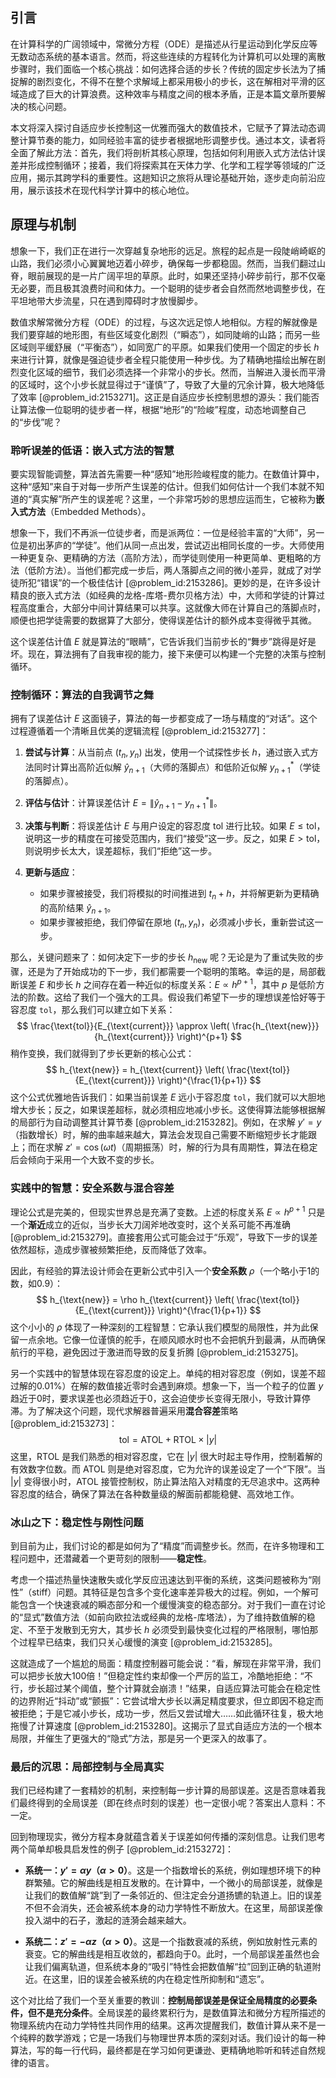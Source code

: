 ## 引言
在计算科学的广阔领域中，常微分方程（ODE）是描述从行星运动到化学反应等无数动态系统的基本语言。然而，将这些连续的方程转化为计算机可以处理的离散步骤时，我们面临一个核心挑战：如何选择合适的步长？传统的固定步长法为了捕捉解的剧烈变化，不得不在整个求解域上都采用极小的步长，这在解相对平滑的区域造成了巨大的计算浪费。这种效率与精度之间的根本矛盾，正是本篇文章所要解决的核心问题。

本文将深入探讨自适应步长控制这一优雅而强大的数值技术，它赋予了算法动态调整计算节奏的能力，如同经验丰富的徒步者根据地形调整步伐。通过本文，读者将全面了解此方法：首先，我们将剖析其核心原理，包括如何利用嵌入式方法估计误差并形成控制循环；接着，我们将探索其在天体力学、化学和工程学等领域的广泛应用，揭示其跨学科的重要性。这趟知识之旅将从理论基础开始，逐步走向前沿应用，展示该技术在现代科学计算中的核心地位。

## 原理与机制

想象一下，我们正在进行一次穿越复杂地形的远足。旅程的起点是一段陡峭崎岖的山路，我们必须小心翼翼地迈着小碎步，确保每一步都稳固。然而，当我们翻过山脊，眼前展现的是一片广阔平坦的草原。此时，如果还坚持小碎步前行，那不仅毫无必要，而且极其浪费时间和体力。一个聪明的徒步者会自然而然地调整步伐，在平坦地带大步流星，只在遇到障碍时才放慢脚步。

数值求解常微分方程（ODE）的过程，与这次远足惊人地相似。方程的解就像是我们要穿越的地形图，有些区域变化剧烈（“瞬态”），如同陡峭的山路；而另一些区域则平缓舒展（“平衡态”），如同宽广的平原。如果我们使用一个固定的步长 $h$ 来进行计算，就像是强迫徒步者全程只能使用一种步伐。为了精确地描绘出解在剧烈变化区域的细节，我们必须选择一个非常小的步长。然而，当解进入漫长而平滑的区域时，这个小步长就显得过于“谨慎”了，导致了大量的冗余计算，极大地降低了效率 [@problem_id:2153271]。这正是自适应步长控制思想的源头：我们能否让算法像一位聪明的徒步者一样，根据“地形”的“险峻”程度，动态地调整自己的“步伐”呢？

### 聆听误差的低语：嵌入式方法的智慧

要实现智能调整，算法首先需要一种“感知”地形险峻程度的能力。在数值计算中，这种“感知”来自于对每一步所产生误差的估计。但我们如何估计一个我们本就不知道的“真实解”所产生的误差呢？这里，一个非常巧妙的思想应运而生，它被称为**嵌入式方法**（Embedded Methods）。

想象一下，我们不再派一位徒步者，而是派两位：一位是经验丰富的“大师”，另一位是初出茅庐的“学徒”。他们从同一点出发，尝试迈出相同长度的一步。大师使用一种更复杂、更精确的方法（高阶方法），而学徒则使用一种更简单、更粗略的方法（低阶方法）。当他们都完成一步后，两人落脚点之间的微小差异，就成了对学徒所犯“错误”的一个极佳估计 [@problem_id:2153286]。更妙的是，在许多设计精良的嵌入式方法（如经典的龙格-库塔-费尔贝格方法）中，大师和学徒的计算过程高度重合，大部分中间计算结果可以共享。这就像大师在计算自己的落脚点时，顺便也把学徒需要的数据算了大部分，使得误差估计的额外成本变得微乎其微。

这个误差估计值 $E$ 就是算法的“眼睛”，它告诉我们当前步长的“舞步”跳得是好是坏。现在，算法拥有了自我审视的能力，接下来便可以构建一个完整的决策与控制循环。

### 控制循环：算法的自我调节之舞

拥有了误差估计 $E$ 这面镜子，算法的每一步都变成了一场与精度的“对话”。这个过程遵循着一个清晰且优美的逻辑流程 [@problem_id:2153277]：

1.  **尝试与计算**：从当前点 $(t_n, y_n)$ 出发，使用一个试探性步长 $h$，通过嵌入式方法同时计算出高阶近似解 $\hat{y}_{n+1}$（大师的落脚点）和低阶近似解 $y^*_{n+1}$（学徒的落脚点）。

2.  **评估与估计**：计算误差估计 $E = \|\hat{y}_{n+1} - y^*_{n+1}\|$。

3.  **决策与判断**：将误差估计 $E$ 与用户设定的容忍度 $\text{tol}$ 进行比较。如果 $E \le \text{tol}$，说明这一步的精度在可接受范围内，我们“接受”这一步。反之，如果 $E > \text{tol}$，则说明步长太大，误差超标，我们“拒绝”这一步。

4.  **更新与适应**：
    *   如果步骤被接受，我们将模拟的时间推进到 $t_n + h$，并将解更新为更精确的高阶结果 $\hat{y}_{n+1}$。
    *   如果步骤被拒绝，我们停留在原地 $(t_n, y_n)$，必须减小步长，重新尝试这一步。

那么，关键问题来了：如何决定下一步的步长 $h_{\text{new}}$ 呢？无论是为了重试失败的步骤，还是为了开始成功的下一步，我们都需要一个聪明的策略。幸运的是，局部截断误差 $E$ 和步长 $h$ 之间存在着一种近似的标度关系：$E \propto h^{p+1}$，其中 $p$ 是低阶方法的阶数。这给了我们一个强大的工具。假设我们希望下一步的理想误差恰好等于容忍度 `tol`，那么我们可以建立如下关系：
$$ \frac{\text{tol}}{E_{\text{current}}} \approx \left( \frac{h_{\text{new}}}{h_{\text{current}}} \right)^{p+1} $$
稍作变换，我们就得到了步长更新的核心公式：
$$ h_{\text{new}} = h_{\text{current}} \left( \frac{\text{tol}}{E_{\text{current}}} \right)^{\frac{1}{p+1}} $$
这个公式优雅地告诉我们：如果当前误差 $E$ 远小于容忍度 `tol`，我们就可以大胆地增大步长；反之，如果误差超标，就必须相应地减小步长。这使得算法能够根据解的局部行为自动调整其计算节奏 [@problem_id:2153282]。例如，在求解 $y' = y$（指数增长）时，解的曲率越来越大，算法会发现自己需要不断缩短步长才能跟上；而在求解 $z' = \cos(\omega t)$（周期振荡）时，解的行为具有周期性，算法在稳定后会倾向于采用一个大致不变的步长。

### 实践中的智慧：安全系数与混合容差

理论公式是完美的，但现实世界总是充满了变数。上述的标度关系 $E \propto h^{p+1}$ 只是一个**渐近**成立的近似，当步长大刀阔斧地改变时，这个关系可能不再准确 [@problem_id:2153279]。直接套用公式可能会过于“乐观”，导致下一步的误差依然超标，造成步骤被频繁拒绝，反而降低了效率。

因此，有经验的算法设计师会在更新公式中引入一个**安全系数** $\rho$（一个略小于1的数，如0.9）：
$$ h_{\text{new}} = \rho h_{\text{current}} \left( \frac{\text{tol}}{E_{\text{current}}} \right)^{\frac{1}{p+1}} $$
这个小小的 $\rho$ 体现了一种深刻的工程智慧：它承认我们模型的局限性，并为此保留一点余地。它像一位谨慎的舵手，在顺风顺水时也不会把帆升到最满，从而确保航行的平稳，避免因过于激进而导致的反复折腾 [@problem_id:2153275]。

另一个实践中的智慧体现在容忍度的设定上。单纯的相对容忍度（例如，误差不超过解的0.01%）在解的数值接近零时会遇到麻烦。想象一下，当一个粒子的位置 $y$ 趋近于0时，要求误差也必须趋近于0，这会迫使步长变得无限小，导致计算停滞。为了解决这个问题，现代求解器普遍采用**混合容差**策略 [@problem_id:2153273]：
$$ \text{tol} = \text{ATOL} + \text{RTOL} \times |y| $$
这里，$\text{RTOL}$ 是我们熟悉的相对容忍度，它在 $|y|$ 很大时起主导作用，控制着解的有效数字位数。而 $\text{ATOL}$ 则是绝对容忍度，它为允许的误差设定了一个“下限”。当 $|y|$ 变得很小时，$\text{ATOL}$ 接管控制权，防止算法陷入对精度的无尽追求中。这两种容忍度的结合，确保了算法在各种数量级的解面前都能稳健、高效地工作。

### 冰山之下：稳定性与刚性问题

到目前为止，我们讨论的都是如何为了“精度”而调整步长。然而，在许多物理和工程问题中，还潜藏着一个更苛刻的限制——**稳定性**。

考虑一个描述热量快速散失或化学反应迅速达到平衡的系统，这类问题被称为“刚性”（stiff）问题。其特征是包含多个变化速率差异极大的过程。例如，一个解可能包含一个快速衰减的瞬态部分和一个缓慢演变的稳态部分。对于我们一直在讨论的“显式”数值方法（如前向欧拉法或经典的龙格-库塔法），为了维持数值解的稳定、不至于发散到无穷大，其步长 $h$ 必须受到最快变化过程的严格限制，哪怕那个过程早已结束，我们只关心缓慢的演变 [@problem_id:2153285]。

这就造成了一个尴尬的局面：精度控制器可能会说：“看，解现在非常平滑，我们可以把步长放大100倍！”但稳定性约束却像一个严厉的监工，冷酷地拒绝：“不行，步长超过某个阈值，整个计算就会崩溃！”结果，自适应算法可能会在稳定性的边界附近“抖动”或“颤振”：它尝试增大步长以满足精度要求，但立即因不稳定而被拒绝；于是它减小步长，成功一步，然后又尝试增大……如此循环往复，极大地拖慢了计算速度 [@problem_id:2153280]。这揭示了显式自适应方法的一个根本局限，并催生了更强大的“隐式”方法，那是另一个更深入的故事了。

### 最后的沉思：局部控制与全局真实

我们已经构建了一套精妙的机制，来控制每一步计算的局部误差。这是否意味着我们最终得到的全局误差（即在终点时刻的误差）也一定很小呢？答案出人意料：不一定。

回到物理现实，微分方程本身就蕴含着关于误差如何传播的深刻信息。让我们思考两个简单却极具启发性的例子 [@problem_id:2153272]：

*   **系统一：$y' = \alpha y$（$\alpha > 0$）**。这是一个指数增长的系统，例如理想环境下的种群繁殖。它的解曲线是相互发散的。在计算中，一个微小的局部误差，就像是让我们的数值解“跳”到了一条邻近的、但注定会分道扬镳的轨道上。旧的误差不但不会消失，还会被系统本身的动力学特性不断放大。在这里，局部误差像投入湖中的石子，激起的涟漪会越来越大。

*   **系统二：$z' = -\alpha z$（$\alpha > 0$）**。这是一个指数衰减的系统，例如放射性元素的衰变。它的解曲线是相互收敛的，都趋向于0。此时，一个局部误差虽然也会让我们偏离轨道，但系统本身的“吸引”特性会把数值解“拉”回到正确的轨道附近。在这里，旧的误差会被系统的内在稳定性所抑制和“遗忘”。

这个对比给了我们一个至关重要的教训：**控制局部误差是保证全局精度的必要条件，但不是充分条件**。全局误差的最终累积行为，是数值算法和微分方程所描述的物理系统内在动力学特性共同作用的结果。这再次提醒我们，数值计算从来不是一个纯粹的数学游戏；它是一场我们与物理世界本质的深刻对话。我们设计的每一种算法，写的每一行代码，最终都是在学习如何更谦逊、更精确地聆听和转述自然规律的语言。